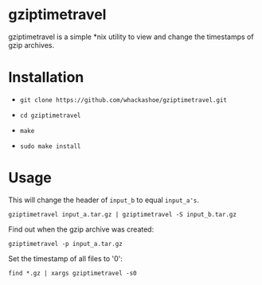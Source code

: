 gziptimetravel
================

gziptimetravel is a simple \*nix utility to view and change the timestamps of gzip archives.

Installation
============

* `git clone https://github.com/whackashoe/gziptimetravel.git`

* `cd gziptimetravel`

* `make`

* `sudo make install`

Usage
=====

This will change the header of `input_b` to equal `input_a's`.

```gziptimetravel input_a.tar.gz | gziptimetravel -S input_b.tar.gz```


Find out when the gzip archive was created:

```gziptimetravel -p input_a.tar.gz```

Set the timestamp of all files to '0':

```find *.gz | xargs gziptimetravel -s0```
